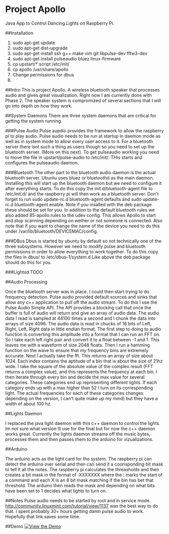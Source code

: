 # Project Apollo
Java App to Control Dancing Lights on Raspberry Pi.

##Installation
1. sudo apt-get update
2. sudo apt-get dist-upgrade
3. sudo apt-get install ssh g++ make vim git libpulse-dev fftw3-dev <any other tool you need>
3. sudo apt-get install pulseaudio bluez linux-firmware
4. cp upstart/* script /etc/init/
5. cp apollo /usr/share/apollo
6. Change permissions for dbus
7. 

##Intro This is project Apollo. A wireless bluetooth speaker that processes
audio and gives great visualization. Right now I am currently done with Phase
2. The speaker system is compromized of several sections that I will go into
   depth on how they work.

##System Daemons
There are three system daemons that are critical for getting the system running.

###Pulse Audio Pulse aupdio provides the framework to allow the raspberry pi to
play audio. Pulse audio needs to be run at startup in daemon mode as well as in
system mode to allow every user access to it. For a bluetooth server there isnt
such a thing as users though so you need to set up the bluetooth server. (More
on this next). To get pulseaudio working you need to move the file in
upstart/pulse-audio to /etc/init/. THis starts and configures the pulseaudio
daemon. 

###Bluetooth The other part to the bluetooth audio daemon is the actual
bluetooth server. Ubuntu uses bluez or bluetoothd as the main daemon.
Installing this will start up the bluetooth daemon but we need to configure it
after everything starts. To do this copy the init.d/bluetooth-agent file to
/etc/init.d/ and the raspberry pi will then work as a bluetooth server. Don't
forget to run sudo update-rc.d bluetooth-agent defaults and sudo update-rc.d
bluetooth-agent enable. Note if you insalled with the deb package these should
be set for you. In addition to the default bluetooth rules we also added
85-apollo.rules to the udev config. This allows Apollo to start and stop
scanning depending on wether or not someone is connected. Also note that if you
want to change the name of the device you need to do this under
/var/lib/bluetooth/DEVICEMAC/config. 

###DBus Dbus is started by ubuntu by default so not technically one of the
three subsystems. However we need to modify pulse and bluetooth permissions in
order to allow everything to work together. To do this copy the files in dbus/
to /etc/dbus-1/system.d Like above the deb package should do this for you. 
 
###Lightsd
TODO


##Audio Processing

Once the bluetooth server was in place. I could then start trying to do frequency detection. Pulse audio provided default sources and sinks that allow any c++ application to pull off the audio stream. To do this I use the Pulse Audio Simple API. The API provides a blocking call that once the buffer is full of audio will return and give an array of audio data. The audio data I read is sampled at 44100 times a second and I chunk the data into arrays of size 4096. The audio data is read in chucks of 16 bits of Left, Right, Left, Right data in little endian format. The first step to doing to audio function is converting this amplitude into a format that I can run an FFT on. So I take each left right pair and convert it to a float between -1 and 1. This leaves me with a waveform of size 2048 floats. Then I run a hamming function on the wave to ensure that my frequency bins are extremely accurate. Next I actually take the fft. This returns an array of size about 1024. Each index contains the aptitude of a bin that is about the size of 21hz wide. I take the square of the absolute value of the complex result (FFT returns a complex value), and this represents the frequency at each bin. I then iterate through every bin and decide the max value for several categories. These categories end up representing different lights. If each category ends up with a max higher than 52 I turn on its corresponding light. The actual frequencies for each of these categories changes depending on the version, I can't quite make up my mind) but they have a width of about 100 hz. 

##Lights Daemon

I replaced the java light daemon with this c++ daemon to control the lights. Im not sure what version Ill use for the final but for now the c++ daemon works great. Currently the lights daemon streams off the music bytes, processes them and then passes them to the arduino for vizualizations. 

##Arduino

The arduino acts as the light card for the system. The raspberry pi can detect the arduino over serial and then can send it a coorisponding bit mask to tell it all the notes. The raspberry pi calculates the threasholds and then creates a bit mask in the format of :XXXXXXX
where the : marks the start of a command and each X is an 8 bit mask matching if the bin has bet that threshold. The arduino then reads the mask and depending on what bits have been set to 1 decides what lights to turn on. 


##Notes
Pulse audio needs to be started by root and in service mode. 
http://community.linuxmint.com/tutorial/view/1137 was the best way to do that. I spent probably 30+ hours getting damn pulse audio to work. Hopefully that link saves some time. 

##Demo
[![View the Demo](https://youtu.be/DsmAnA31GMg)](https://youtu.be/DsmAnA31GMg)
